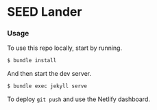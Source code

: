 # SEED Lander

### Usage

To use this repo locally, start by running.

``` bash
$ bundle install
```

And then start the dev server.

``` bash
$ bundle exec jekyll serve
```

To deploy `git push` and use the Netlify dashboard.
